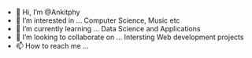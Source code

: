 - 👋 Hi, I’m @Ankitphy
- 👀 I’m interested in ... Computer Science, Music etc
- 🌱 I’m currently learning ... Data Science and Applications
- 💞️ I’m looking to collaborate on ... Intersting Web development projects
- 📫 How to reach me ...

<!---
Ankitphy/Ankitphy is a ✨ special ✨ repository because its `README.md` (this file) appears on your GitHub profile.
You can click the Preview link to take a look at your changes.
--->

